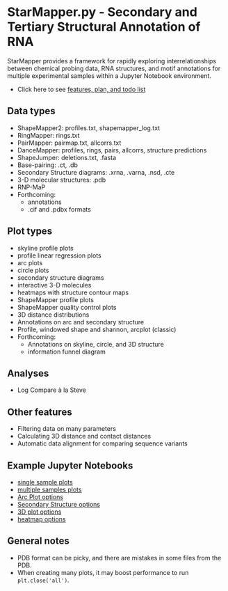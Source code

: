 StarMapper.py - Secondary and Tertiary Structural Annotation of RNA
==============================================================================
StarMapper provides a framework for rapidly exploring interrelationships between
chemical probing data, RNA structures, and motif annotations for multiple
experimental samples within a Jupyter Notebook environment.
* Click here to see [features, plan, and todo list](todo.md)

Data types
----------
* ShapeMapper2: profiles.txt, shapemapper_log.txt
* RingMapper: rings.txt
* PairMapper: pairmap.txt, allcorrs.txt
* DanceMapper: profiles, rings, pairs, allcorrs, structure predictions
* ShapeJumper: deletions.txt, .fasta
* Base-pairing: .ct, .db
* Secondary Structure diagrams: .xrna, .varna, .nsd, .cte
* 3-D molecular structures: .pdb
* RNP-MaP
* Forthcoming:
  * annotations
  * .cif and .pdbx formats

Plot types
----------
* skyline profile plots
* profile linear regression plots
* arc plots
* circle plots
* secondary structure diagrams
* interactive 3-D molecules
* heatmaps with structure contour maps
* ShapeMapper profile plots
* ShapeMapper quality control plots
* 3D distance distributions
* Annotations on arc and secondary structure
* Profile, windowed shape and shannon, arcplot (classic)
* Forthcoming:
  * Annotations on skyline, circle, and 3D structure
  * information funnel diagram

Analyses
--------
* Log Compare à la Steve

Other features
--------------
* Filtering data on many parameters
* Calculating 3D distance and contact distances
* Automatic data alignment for comparing sequence variants

Example Jupyter Notebooks
-------------------------
* [single sample plots](JNB-example/starmapper-example.md)
* [multiple samples plots](JNB-example/starmapper-multiple-examples.md)
* [Arc Plot options](JNB-example/ap_test.md)
* [Secondary Structure options](JNB-example/ss_test.md)
* [3D plot options](JNB-example/3d_test.md)
* [heatmap options](JNB-example/heatmap_test.md)

General notes
-------------
* PDB format can be picky, and there are mistakes in some files from the PDB.
* When creating many plots, it may boost performance to run `plt.close('all')`.
